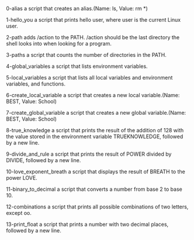 0-alias a script that creates an alias.(Name: ls, Value: rm *)

1-hello_you a script that prints hello user, where user is the current Linux user.

2-path adds /action to the PATH. /action should be the last directory the shell looks into when looking for a program.

3-paths a script that counts the number of directories in the PATH.

4-global_variables a script that lists environment variables.

5-local_variables a script that lists all local variables and environment variables, and functions.

6-create_local_variable a script that creates a new local variable.(Name: BEST, Value: School)

7-create_global_variable a script that creates a new global variable.(Name: BEST, Value: School)

8-true_knowledge a script that prints the result of the addition of 128 with the value stored in the environment variable TRUEKNOWLEDGE, followed by a new line.

9-divide_and_rule a script that prints the result of POWER divided by DIVIDE, followed by a new line.

10-love_exponent_breath  a script that displays the result of BREATH to the power LOVE.

11-binary_to_decimal a script that converts a number from base 2 to base 10.

12-combinations a script that prints all possible combinations of two letters, except oo.

13-print_float a script that prints a number with two decimal places, followed by a new line.
